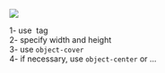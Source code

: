 <img
    className="object-cover object-center h-screen w-full"
    src='/images/hero.jpg'
/>

1- use <img> tag  
2- specify width and height  
3- use `object-cover`  
4- if necessary, use `object-center` or ...  